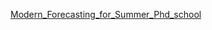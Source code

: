 [Modern_Forecasting_for_Summer_Phd_school](https://docs.google.com/presentation/d/1FlNQUrCQTjoMyvRYpgPt0L66NLAvCenTsARZ5Vn10w8/edit?usp=sharing)
